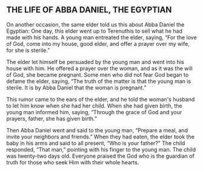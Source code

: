 ## THE LIFE OF ABBA DANIEL, THE EGYPTIAN

On another occasion, the same elder told us this about Abba Daniel the Egyptian: One day, this elder went up to Terenuthis to sell what he had made with his hands. A young man entreated the elder, saying, “For the love of God, come into my house, good elder, and offer a prayer over my wife, for she is sterile.” 

The elder let himself be persuaded by the young man and went into his house with him. He offered a prayer over the woman, and as it was the will of God, she became pregnant. Some men who did not fear God began to defame the elder, saying, “The truth of the matter is that the young man is sterile. It is by Abba Daniel that the woman is pregnant.” 

This rumor came to the ears of the elder, and he told the woman's husband to let him know when she had her child. When she had given birth, the young man informed him, saying, “Through the grace of God and your prayers, father, she has given birth.” 

Then Abba Daniel went and said to the young man, “Prepare a meal, and invite your neighbors and friends.” When they had eaten, the elder took the baby in his arms and said to all present, “Who is your father?” The child responded, “That man,” pointing with his finger to the young man. The child was twenty-two days old. Everyone praised the God who is the guardian of truth for those who seek Him with their whole hearts.
